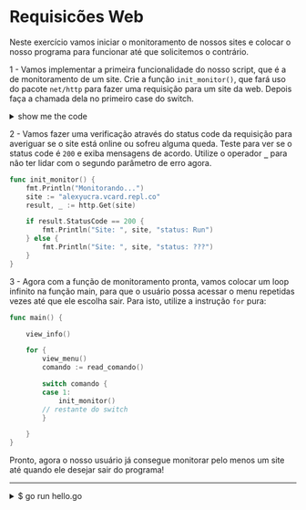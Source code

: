 # Requisicões Web

Neste exercício vamos iniciar o monitoramento de nossos sites e colocar o nosso programa para funcionar até que solicitemos o contrário.

1 - Vamos implementar a primeira funcionalidade do nosso script, que é a de monitoramento de um site. Crie a função `init_monitor()`, que fará uso do pacote `net/http` para fazer uma requisição para um site da web. Depois faça a chamada dela no primeiro case do switch.

<details>
    <summary>show me the code</summary>

```go
package main

import (
    "fmt"
    "net/http"
    "os"
)

func main(){
    //restante da função 

    switch comando {
    case 1:
        init_monitor()
    //restante do switch
    }

}

// outras funções

func init_monitor() {
    fmt.Println("Monitorando...")
    site := "alexyucra.vcard.repl.co"
    result, _ := http.Get(site)
}
```
</details>

2 - Vamos fazer uma verificação através do status code da requisição para averiguar se o site está online ou sofreu alguma queda. Teste para ver se o status code é `200` e exiba mensagens de acordo. 
Utilize o operador **`_`** para não ter lidar com o segundo parâmetro de erro agora.

```go
func init_monitor() {
    fmt.Println("Monitorando...")
    site := "alexyucra.vcard.repl.co"
    result, _ := http.Get(site)

    if result.StatusCode == 200 {
		fmt.Println("Site: ", site, "status: Run")
	} else {
		fmt.Println("Site: ", site, "status: ???")
	}
}
```

3 - Agora com a função de monitoramento pronta, vamos colocar um loop infinito na função main, para que o usuário possa acessar o menu repetidas vezes até que ele escolha sair. Para isto, utilize a instrução `for` pura:

```go
func main() {

    view_info()

    for {
        view_menu()
        comando := read_comando()

        switch comando {
        case 1:
            init_monitor()
        // restante do switch
        }

    }
}
```

Pronto, agora o nosso usuário já consegue monitorar pelo menos um site até quando ele desejar sair do programa!

___

<details>
    <summary>$ go run hello.go</summary>

```go
package main

import (
	"fmt"
	"net/http"
	"os"
	"os/exec"
	"reflect"
	"strings"
)

func main() {

	view_info()

	// loop infinito sem parametros
	for {
		view_menu()
		comando := read_comando()

		switch comando {
		case 1:
			fmt.Println("[1] Monitorando ...")
			init_monitor()
		case 2:
			fmt.Println("[2] Exibindo Logs")
		case 0:
			fmt.Println("[0] Volte sempre !!!")
			os.Exit(0)
		default:
			fmt.Println("[?] Comando desconhecido ?")
			os.Exit(-1) // sair com err: exit status 255
		}
	}

}

func view_info() {
	nome := "Alex"
	cmd := exec.Command("bash", "-c", "go version")
	version, err := cmd.Output()
	if err != nil {
		fmt.Println((err.Error()))
		return
	}

	fmt.Println("Hola ", nome, "! ", nome, "es variable de tipo ", reflect.TypeOf(nome))
	fmt.Println("Voce esta usando a GO ", string(version))
}

func view_menu() {
	// menu
	fmt.Println("+", strings.Repeat("-", 25), "+")
	fmt.Println("| 1-Iniciar Monitoramento   |")
	fmt.Println("| 2-Exibir Logs             |")
	fmt.Println("| 0-Sair do Programa        |")
	fmt.Println("+", strings.Repeat("-", 25), "+")
}

func read_comando() int {
	var comando int
	fmt.Scan(&comando)
	fmt.Println("Voce escolheu a opcao: ", comando, "-> com endereco: ", &comando)
	return comando
}

func init_monitor() {
	fmt.Println("Monitorando...")
	site := "https://alexyucra.vcard.repl.co"
	result, _ := http.Get(site)

	if result.StatusCode == 200 {
		fmt.Println("Site: ", site, "status: Run")
	} else {
		fmt.Println("Site: ", site, "status: ???")
	}
}
```

</details>
